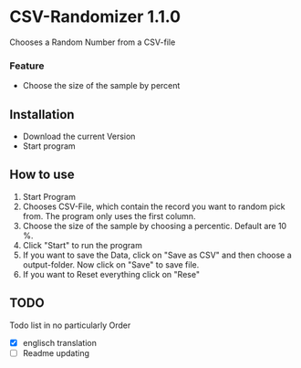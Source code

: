 # CSV-Randomizer 1.1.0
Chooses a Random Number from a CSV-file

### Feature
- Choose the size of the sample by percent

## Installation
- Download the current Version
- Start program

## How to use
1. Start Program
2. Chooses CSV-File, which contain the record you want to random pick from. The program only uses the first column.
3. Choose the size of the sample by choosing a percentic. Default are 10 %.
4. Click "Start" to run the program
5. If you want to save the Data, click on "Save as CSV" and then choose a output-folder. Now click on "Save" to save file.
6. If you want to Reset everything click on "Rese"

## TODO
Todo list in no particularly Order
- [x] englisch translation
- [ ] Readme updating
